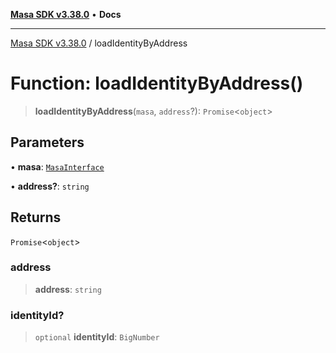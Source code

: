 [**Masa SDK v3.38.0**](../README.md) • **Docs**

***

[Masa SDK v3.38.0](../globals.md) / loadIdentityByAddress

# Function: loadIdentityByAddress()

> **loadIdentityByAddress**(`masa`, `address`?): `Promise`\<`object`\>

## Parameters

• **masa**: [`MasaInterface`](../interfaces/MasaInterface.md)

• **address?**: `string`

## Returns

`Promise`\<`object`\>

### address

> **address**: `string`

### identityId?

> `optional` **identityId**: `BigNumber`
